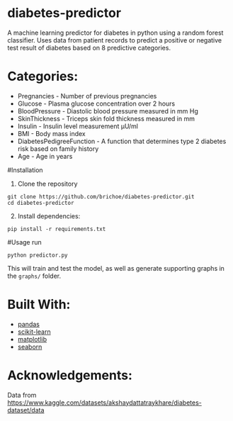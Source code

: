 # diabetes-predictor
A machine learning predictor for diabetes in python using a random forest classifier.
Uses data from patient records to predict a positive or negative test result of diabetes based on 8 predictive categories.

# Categories:
* Pregnancies - Number of previous pregnancies
* Glucose - Plasma glucose concentration over 2 hours
* BloodPressure - Diastolic blood pressure measured in mm Hg
* SkinThickness - Triceps skin fold thickness measured in mm
* Insulin - Insulin level measurement µU/ml
* BMI - Body mass index
* DiabetesPedigreeFunction - A function that determines type 2 diabetes risk based on family history
* Age - Age in years

#Installation
1. Clone the repository
```
git clone https://github.com/brichoe/diabetes-predictor.git
cd diabetes-predictor
```
2. Install dependencies:
```
pip install -r requirements.txt
```

#Usage
run
```
python predictor.py
```
This will train and test the model, as well as generate supporting graphs in the ```graphs/``` folder.

# Built With:
* [pandas](https://pandas.pydata.org/)
* [scikit-learn](https://scikit-learn.org/stable/)
* [matplotlib](https://matplotlib.org/stable/)
* [seaborn](https://seaborn.pydata.org/)

# Acknowledgements:
Data from https://www.kaggle.com/datasets/akshaydattatraykhare/diabetes-dataset/data
